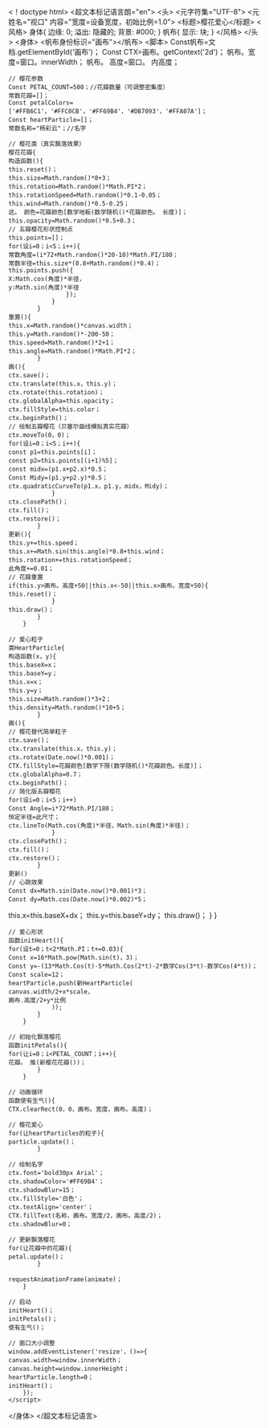 <！doctype html>
<超文本标记语言朗="en">
<头>
<元字符集="UTF-8">
<元姓名="视口" 内容="宽度=设备宽度，初始比例=1.0">
<标题>樱花爱心</标题>
<风格>
身体{
边缘: 0;
溢出: 隐藏的;
背景: #000;
        }
帆布{
显示: 块;
        }
</风格>
</头>
<身体>
<帆布身份标识="画布"></帆布>
<脚本>
Const帆布=文档.getElementById('画布')；
Const CTX=画布。getContext('2d')；
帆布。宽度=窗口。innerWidth；
帆布。 高度=窗口。 内高度；

    // 樱花参数
    Const PETAL_COUNT=500；//花瓣数量（可调整密集度）
    常数花瓣=[]；
    Const petalColors=['#FFB6C1'，'#FFC0CB'，'#FF69B4'，'#DB7093'，'#FFA07A']；
    Const heartParticle=[]；
    常数名称="杨彩云"；//名字

    // 樱花类（真实飘落效果）
    樱花花瓣{
    构造函数(){
    this.reset()；
    this.size=Math.random()*8+3；
    this.rotation=Math.random()*Math.PI*2；
    this.rotationSpeed=Math.random()*0.1-0.05；
    this.wind=Math.random()*0.5-0.25；
    这。 颜色=花瓣颜色[数学地板(数学随机()*花瓣颜色。 长度)]；
    this.opacity=Math.random()*0.5+0.3；
    // 五瓣樱花形状控制点
    this.points=[]；
    for(设i=0；i<5；i++){
    常数角度=(i*72+Math.random()*20-10)*Math.PI/180；
    常数半径=this.size*(0.8+Math.random()*0.4)；
    this.points.push({
    X:Math.cos(角度)*半径，
    y:Math.sin(角度)*半径
                    });
                }
            }
    重置(){
    this.x=Math.random()*canvas.width；
    this.y=Math.random()*-200-50；
    this.speed=Math.random()*2+1；
    this.angle=Math.random()*Math.PI*2；
            }
    画(){
    ctx.save()；
    ctx.translate(this.x，this.y)；
    ctx.rotate(this.rotation)；
    ctx.globalAlpha=this.opacity；
    ctx.fillStyle=this.color；
    ctx.beginPath()；
    // 绘制五瓣樱花（贝塞尔曲线模拟真实花瓣）
    ctx.moveTo(0，0)；
    for(设i=0；i<5；i++){
    const p1=this.points[i]；
    const p2=this.points[(i+1)%5]；
    const midx=(p1.x+p2.x)*0.5；
    Const Midy=(p1.y+p2.y)*0.5；
    ctx.quadraticCurveTo(p1.x，p1.y，midx，Midy)；
                }
    ctx.closePath()；
    ctx.fill()；
    ctx.restore()；
            }
    更新(){
    this.y+=this.speed；
    this.x+=Math.sin(this.angle)*0.8+this.wind；
    this.rotation+=this.rotationSpeed；
    此角度+=0.01；
    // 花瓣重置
    if(this.y>画布。高度+50||this.x<-50||this.x>画布。宽度+50){
    this.reset()；
                }
    this.draw()；
            }
        }

    // 爱心粒子
    类HeartParticle{
    构造函数(x，y){
    this.baseX=x；
    this.baseY=y；
    this.x=x；
    this.y=y；
    this.size=Math.random()*3+2；
    this.density=Math.random()*10+5；
            }
    画(){
    // 樱花替代简单粒子
    ctx.save()；
    ctx.translate(this.x，this.y)；
    ctx.rotate(Date.now()*0.001)；
    CTX.fillStyle=花瓣颜色[数学下限(数学随机()*花瓣颜色。长度)]；
    ctx.globalAlpha=0.7；
    ctx.beginPath()；
    // 简化版五瓣樱花
    for(设i=0；i<5；i++)
    Const Angle=i*72*Math.PI/180；
    恒定半径=此尺寸；
    ctx.lineTo(Math.cos(角度)*半径，Math.sin(角度)*半径)；
                }
    ctx.closePath()；
    ctx.fill()；
    ctx.restore()；
            }
    更新()
    // 心跳效果
    Const dx=Math.sin(Date.now()*0.001)*3；
    Const dy=Math.cos(Date.now()*0.002)*5；
this.x=this.baseX+dx；
this.y=this.baseY+dy；
this.draw()；
            }
        }

    // 爱心形状
    函数initHeart(){
    for(设t=0；t<2*Math.PI；t+=0.03){
    Const x=16*Math.pow(Math.sin(t)，3)；
    Const y=-(13*Math.Cos(t)-5*Math.Cos(2*t)-2*数学Cos(3*t)-数学Cos(4*t))；
    Const scale=12；
    heartParticle.push(新HeartParticle(
    canvas.width/2+x*scale，
    画布.高度/2+y*比例
                ));
            }
        }

    // 初始化飘落樱花
    函数initPetals(){
    for(让i=0；i<PETAL_COUNT；i++){
    花瓣。 推(新樱花花瓣())；
            }
        }

    // 动画循环
    函数使有生气(){
    CTX.clearRect(0，0，画布。宽度，画布。高度)；
            
    // 樱花爱心
    for(让heartParticles的粒子){
    particle.update()；
            }
            
    // 绘制名字
    ctx.font='bold30px Arial'；
    ctx.shadowColor='#FF69B4'；
    ctx.shadowBlur=15；
    ctx.fillStyle='白色'；
    ctx.textAlign='center'；
    CTX.fillText(名称，画布。宽度/2，画布。高度/2)；
    ctx.shadowBlur=0；
            
    // 更新飘落樱花
    for(让花瓣中的花瓣){
    petal.update()；
            }
            
    requestAnimationFrame(animate)；
        }

    // 启动
    initHeart()；
    initPetals()；
    使有生气()；

    // 窗口大小调整
    window.addEventListener('resize'，()=>{
    canvas.width=window.innerWidth；
    canvas.height=window.innerHeight；
    heartParticle.length=0；
    initHeart()；
        });
    </script>
</身体>
</超文本标记语言>
